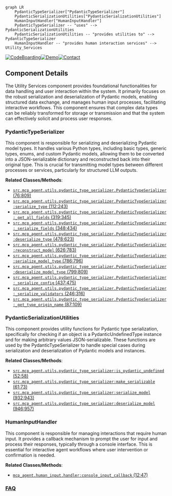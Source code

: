 ```mermaid
graph LR
    PydanticTypeSerializer["PydanticTypeSerializer"]
    PydanticSerializationUtilities["PydanticSerializationUtilities"]
    HumanInputHandler["HumanInputHandler"]
    PydanticTypeSerializer -- "uses" --> PydanticSerializationUtilities
    PydanticSerializationUtilities -- "provides utilities to" --> PydanticTypeSerializer
    HumanInputHandler -- "provides human interaction services" --> Utility_Services
```
[![CodeBoarding](https://img.shields.io/badge/Generated%20by-CodeBoarding-9cf?style=flat-square)](https://github.com/CodeBoarding/CodeBoarding)[![Demo](https://img.shields.io/badge/Try%20our-Demo-blue?style=flat-square)](https://www.codeboarding.org/demo)[![Contact](https://img.shields.io/badge/Contact%20us%20-%20contact@codeboarding.org-lightgrey?style=flat-square)](mailto:contact@codeboarding.org)

## Component Details

The Utility Services component provides foundational functionalities for data handling and user interaction within the system. It primarily focuses on the robust serialization and deserialization of Pydantic models, enabling structured data exchange, and manages human input processes, facilitating interactive workflows. This component ensures that complex data types can be reliably transformed for storage or transmission and that the system can effectively solicit and process user responses.

### PydanticTypeSerializer
This component is responsible for serializing and deserializing Pydantic model types. It handles various Python types, including basic types, generic types, enums, and custom Pydantic models, allowing them to be converted into a JSON-serializable dictionary and reconstructed back into their original type. This is crucial for transmitting model types between different processes or services, particularly for structured LLM outputs.


**Related Classes/Methods**:

- <a href="https://github.com/lastmile-ai/mcp-agent/blob/master/src/mcp_agent/utils/pydantic_type_serializer.py#L76-L809" target="_blank" rel="noopener noreferrer">`src.mcp_agent.utils.pydantic_type_serializer.PydanticTypeSerializer` (76:809)</a>
- <a href="https://github.com/lastmile-ai/mcp-agent/blob/master/src/mcp_agent/utils/pydantic_type_serializer.py#L112-L243" target="_blank" rel="noopener noreferrer">`src.mcp_agent.utils.pydantic_type_serializer.PydanticTypeSerializer:serialize_type` (112:243)</a>
- <a href="https://github.com/lastmile-ai/mcp-agent/blob/master/src/mcp_agent/utils/pydantic_type_serializer.py#L319-L345" target="_blank" rel="noopener noreferrer">`src.mcp_agent.utils.pydantic_type_serializer.PydanticTypeSerializer:_get_all_fields` (319:345)</a>
- <a href="https://github.com/lastmile-ai/mcp-agent/blob/master/src/mcp_agent/utils/pydantic_type_serializer.py#L348-L434" target="_blank" rel="noopener noreferrer">`src.mcp_agent.utils.pydantic_type_serializer.PydanticTypeSerializer:_serialize_fields` (348:434)</a>
- <a href="https://github.com/lastmile-ai/mcp-agent/blob/master/src/mcp_agent/utils/pydantic_type_serializer.py#L478-L623" target="_blank" rel="noopener noreferrer">`src.mcp_agent.utils.pydantic_type_serializer.PydanticTypeSerializer:deserialize_type` (478:623)</a>
- <a href="https://github.com/lastmile-ai/mcp-agent/blob/master/src/mcp_agent/utils/pydantic_type_serializer.py#L626-L783" target="_blank" rel="noopener noreferrer">`src.mcp_agent.utils.pydantic_type_serializer.PydanticTypeSerializer:reconstruct_model` (626:783)</a>
- <a href="https://github.com/lastmile-ai/mcp-agent/blob/master/src/mcp_agent/utils/pydantic_type_serializer.py#L786-L796" target="_blank" rel="noopener noreferrer">`src.mcp_agent.utils.pydantic_type_serializer.PydanticTypeSerializer:serialize_model_type` (786:796)</a>
- <a href="https://github.com/lastmile-ai/mcp-agent/blob/master/src/mcp_agent/utils/pydantic_type_serializer.py#L799-L809" target="_blank" rel="noopener noreferrer">`src.mcp_agent.utils.pydantic_type_serializer.PydanticTypeSerializer:deserialize_model_type` (799:809)</a>
- <a href="https://github.com/lastmile-ai/mcp-agent/blob/master/src/mcp_agent/utils/pydantic_type_serializer.py#L437-L475" target="_blank" rel="noopener noreferrer">`src.mcp_agent.utils.pydantic_type_serializer.PydanticTypeSerializer:_serialize_config` (437:475)</a>
- <a href="https://github.com/lastmile-ai/mcp-agent/blob/master/src/mcp_agent/utils/pydantic_type_serializer.py#L246-L316" target="_blank" rel="noopener noreferrer">`src.mcp_agent.utils.pydantic_type_serializer.PydanticTypeSerializer:_serialize_validators` (246:316)</a>
- <a href="https://github.com/lastmile-ai/mcp-agent/blob/master/src/mcp_agent/utils/pydantic_type_serializer.py#L87-L109" target="_blank" rel="noopener noreferrer">`src.mcp_agent.utils.pydantic_type_serializer.PydanticTypeSerializer:_get_type_origin_name` (87:109)</a>


### PydanticSerializationUtilities
This component provides utility functions for Pydantic type serialization, specifically for checking if an object is a PydanticUndefinedType instance and for making arbitrary values JSON-serializable. These functions are used by the PydanticTypeSerializer to handle special cases during serialization and deserialization of Pydantic models and instances.


**Related Classes/Methods**:

- <a href="https://github.com/lastmile-ai/mcp-agent/blob/master/src/mcp_agent/utils/pydantic_type_serializer.py#L52-L58" target="_blank" rel="noopener noreferrer">`src.mcp_agent.utils.pydantic_type_serializer:is_pydantic_undefined` (52:58)</a>
- <a href="https://github.com/lastmile-ai/mcp-agent/blob/master/src/mcp_agent/utils/pydantic_type_serializer.py#L61-L73" target="_blank" rel="noopener noreferrer">`src.mcp_agent.utils.pydantic_type_serializer:make_serializable` (61:73)</a>
- <a href="https://github.com/lastmile-ai/mcp-agent/blob/master/src/mcp_agent/utils/pydantic_type_serializer.py#L932-L943" target="_blank" rel="noopener noreferrer">`src.mcp_agent.utils.pydantic_type_serializer:serialize_model` (932:943)</a>
- <a href="https://github.com/lastmile-ai/mcp-agent/blob/master/src/mcp_agent/utils/pydantic_type_serializer.py#L946-L957" target="_blank" rel="noopener noreferrer">`src.mcp_agent.utils.pydantic_type_serializer:deserialize_model` (946:957)</a>


### HumanInputHandler
This component is responsible for managing interactions that require human input. It provides a callback mechanism to prompt the user for input and process their responses, typically through a console interface. This is essential for interactive agent workflows where user intervention or confirmation is needed.


**Related Classes/Methods**:

- <a href="https://github.com/lastmile-ai/mcp-agent/blob/master/src/mcp_agent/human_input/handler.py#L12-L47" target="_blank" rel="noopener noreferrer">`mcp_agent.human_input.handler:console_input_callback` (12:47)</a>




### [FAQ](https://github.com/CodeBoarding/GeneratedOnBoardings/tree/main?tab=readme-ov-file#faq)